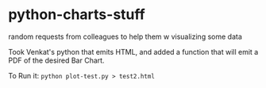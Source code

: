 # python-charts-stuff
random requests from colleagues to help them w visualizing some data

Took Venkat's python that emits HTML, and added a function that will emit a PDF of the desired Bar Chart.

To Run it: `python plot-test.py > test2.html`
